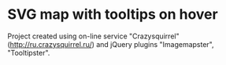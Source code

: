 # SVG map with tooltips on hover

Project created using on-line service "Crazysquirrel" (http://ru.crazysquirrel.ru/) and jQuery plugins "Imagemapster", "Tooltipster".

